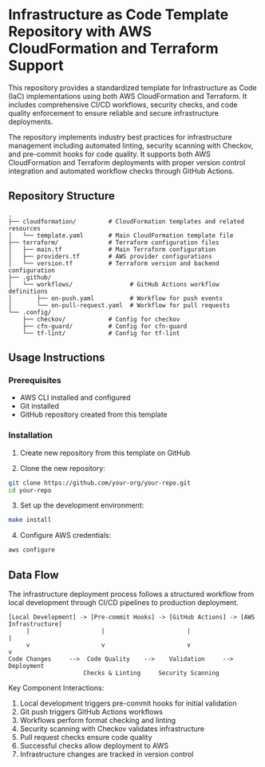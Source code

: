 # Infrastructure as Code Template Repository with AWS CloudFormation and Terraform Support

This repository provides a standardized template for Infrastructure as Code (IaC) implementations using both AWS CloudFormation and Terraform. It includes comprehensive CI/CD workflows, security checks, and code quality enforcement to ensure reliable and secure infrastructure deployments.

The repository implements industry best practices for infrastructure management including automated linting, security scanning with Checkov, and pre-commit hooks for code quality. It supports both AWS CloudFormation and Terraform deployments with proper version control integration and automated workflow checks through GitHub Actions.

## Repository Structure

```
.
├── cloudformation/         # CloudFormation templates and related resources
│   └── template.yaml       # Main CloudFormation template file
├── terraform/              # Terraform configuration files
│   ├── main.tf             # Main Terraform configuration
│   ├── providers.tf        # AWS provider configurations
│   └── version.tf          # Terraform version and backend configuration
├── .github/
│   └── workflows/                # GitHub Actions workflow definitions
│       ├── on-push.yaml          # Workflow for push events
│       └── on-pull-request.yaml  # Workflow for pull requests
└── .config/
    ├── checkov/            # Config for checkov
    ├── cfn-guard/          # Config for cfn-guard
    └── tf-lint/            # Config for tf-lint
```

## Usage Instructions

### Prerequisites
- AWS CLI installed and configured
- Git installed
- GitHub repository created from this template

### Installation

1. Create new repository from this template on GitHub

2. Clone the new repository:

```bash
git clone https://github.com/your-org/your-repo.git
cd your-repo
```

3. Set up the development environment:

```bash
make install
```

4. Configure AWS credentials:

```bash
aws configure
```

## Data Flow

The infrastructure deployment process follows a structured workflow from local development through CI/CD pipelines to production deployment.

```ascii
[Local Development] -> [Pre-commit Hooks] -> [GitHub Actions] -> [AWS Infrastructure]
     |                    |                       |                     |
     v                    v                       v                     v
Code Changes     -->  Code Quality    -->    Validation     -->    Deployment
                     Checks & Linting     Security Scanning
```

Key Component Interactions:

1. Local development triggers pre-commit hooks for initial validation
2. Git push triggers GitHub Actions workflows
3. Workflows perform format checking and linting
4. Security scanning with Checkov validates infrastructure
5. Pull request checks ensure code quality
6. Successful checks allow deployment to AWS
7. Infrastructure changes are tracked in version control
